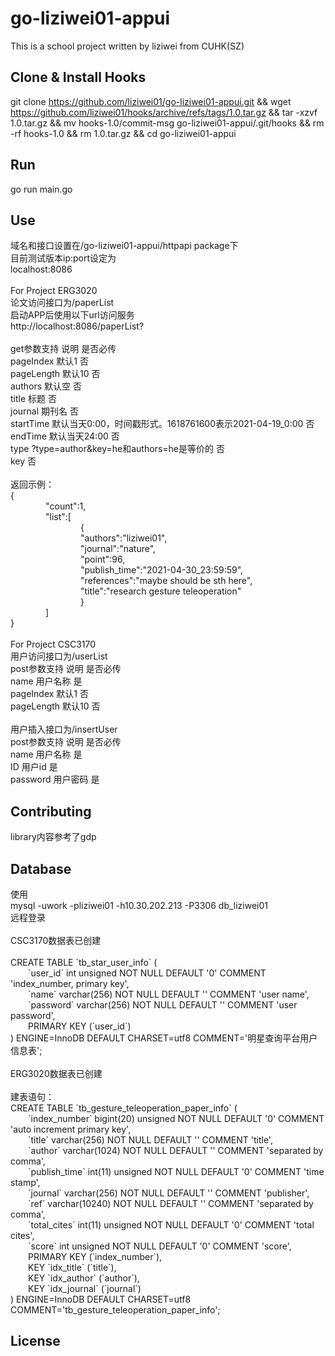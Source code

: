 # go-liziwei01-appui

This is a school project written by liziwei from CUHK(SZ)

## Clone & Install Hooks

git clone https://github.com/liziwei01/go-liziwei01-appui.git && wget https://github.com/liziwei01/hooks/archive/refs/tags/1.0.tar.gz && tar -xzvf 1.0.tar.gz && mv hooks-1.0/commit-msg go-liziwei01-appui/.git/hooks && rm -rf hooks-1.0 && rm 1.0.tar.gz && cd go-liziwei01-appui

## Run

go run main.go

## Use

域名和接口设置在/go-liziwei01-appui/httpapi package下\
目前测试版本ip:port设定为\
localhost:8086\
\
For Project ERG3020\
论文访问接口为/paperList\
启动APP后使用以下url访问服务\
http://localhost:8086/paperList?\
\
get参数支持       说明                                                  是否必传\
pageIndex       默认1                                                    否\
pageLength      默认10                                                   否\
authors         默认空                                                   否\
title           标题                                                    否\
journal         期刊名                                                   否\
startTime       默认当天0:00，时间戳形式。1618761600表示2021-04-19_0:00      否\
endTime         默认当天24:00                                             否\
type            ?type=author&key=he和authors=he是等价的                    否\
key                                                                     否\
\
返回示例：\
{\
&emsp;&emsp;&emsp;&emsp;"count":1,\
&emsp;&emsp;&emsp;&emsp;"list":[\
&emsp;&emsp;&emsp;&emsp;&emsp;&emsp;&emsp;&emsp;{\
&emsp;&emsp;&emsp;&emsp;&emsp;&emsp;&emsp;&emsp;"authors":"liziwei01",\
&emsp;&emsp;&emsp;&emsp;&emsp;&emsp;&emsp;&emsp;"journal":"nature",\
&emsp;&emsp;&emsp;&emsp;&emsp;&emsp;&emsp;&emsp;"point":96,\
&emsp;&emsp;&emsp;&emsp;&emsp;&emsp;&emsp;&emsp;"publish_time":"2021-04-30_23:59:59",\
&emsp;&emsp;&emsp;&emsp;&emsp;&emsp;&emsp;&emsp;"references":"maybe should be sth here",\
&emsp;&emsp;&emsp;&emsp;&emsp;&emsp;&emsp;&emsp;"title":"research gesture teleoperation"\
&emsp;&emsp;&emsp;&emsp;&emsp;&emsp;&emsp;&emsp;}\
&emsp;&emsp;&emsp;&emsp;]\
}\
\
For Project CSC3170\
用户访问接口为/userList\
post参数支持     说明      是否必传\
name            用户名称     是\
pageIndex       默认1       否\
pageLength      默认10      否\
\
用户插入接口为/insertUser\
post参数支持     说明      是否必传\
name          用户名称     是\
ID            用户id      是\
password      用户密码     是

## Contributing

library内容参考了gdp

## Database

使用\
mysql -uwork -pliziwei01 -h10.30.202.213 -P3306 db_liziwei01\
远程登录\
\
CSC3170数据表已创建\
\
CREATE TABLE \`tb_star_user_info\` (\
&emsp;&emsp;\`user_id\` int unsigned NOT NULL DEFAULT '0' COMMENT 'index_number, primary key',\
&emsp;&emsp;\`name\` varchar(256) NOT NULL DEFAULT '' COMMENT 'user name',\
&emsp;&emsp;\`password\` varchar(256) NOT NULL DEFAULT '' COMMENT 'user password',\
&emsp;&emsp;PRIMARY KEY (\`user_id\`)\
) ENGINE=InnoDB DEFAULT CHARSET=utf8 COMMENT='明星查询平台用户信息表';\
\
ERG3020数据表已创建\
\
建表语句：\
CREATE TABLE \`tb_gesture_teleoperation_paper_info\` (\
&emsp;&emsp;\`index_number\` bigint(20) unsigned NOT NULL DEFAULT '0' COMMENT 'auto increment primary key',\
&emsp;&emsp;\`title\` varchar(256) NOT NULL DEFAULT '' COMMENT 'title',\
&emsp;&emsp;\`author\` varchar(1024) NOT NULL DEFAULT '' COMMENT 'separated by comma',\
&emsp;&emsp;\`publish_time\` int(11) unsigned NOT NULL DEFAULT '0' COMMENT 'time stamp',\
&emsp;&emsp;\`journal\` varchar(256) NOT NULL DEFAULT '' COMMENT 'publisher',\
&emsp;&emsp;\`ref\` varchar(10240) NOT NULL DEFAULT '' COMMENT 'separated by comma',\
&emsp;&emsp;\`total_cites\` int(11) unsigned NOT NULL DEFAULT '0' COMMENT 'total cites',\
&emsp;&emsp;\`score\` int unsigned NOT NULL DEFAULT '0' COMMENT 'score',\
&emsp;&emsp;PRIMARY KEY (\`index_number\`),\
&emsp;&emsp;KEY \`idx_title\` (\`title\`),\
&emsp;&emsp;KEY \`idx_author\` (\`author\`),\
&emsp;&emsp;KEY \`idx_journal\` (\`journal\`)\
) ENGINE=InnoDB DEFAULT CHARSET=utf8 COMMENT='tb_gesture_teleoperation_paper_info';

## License

```
